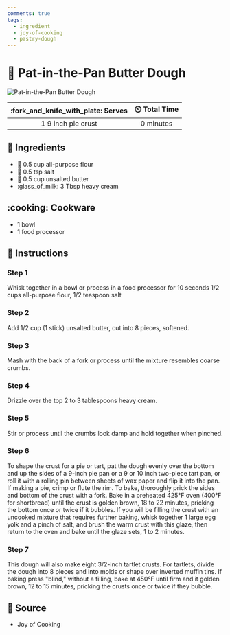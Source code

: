 ```yaml
---
comments: true
tags:
  - ingredient
  - joy-of-cooking
  - pastry-dough 
---
```

# :pie: Pat-in-the-Pan Butter Dough

![Pat-in-the-Pan Butter Dough](../../assets/images/pat-in-the-pan-butter-dough.jpg)

| :fork_and_knife_with_plate: Serves | :timer_clock: Total Time |
|:----------------------------------:|:-----------------------: |
| 1 9 inch pie crust | 0 minutes |

## :salt: Ingredients

- :ear_of_rice: 0.5 cup all-purpose flour
- :salt: 0.5 tsp salt
- :butter: 0.5 cup unsalted butter
- :glass_of_milk: 3 Tbsp heavy cream

## :cooking: Cookware

- 1 bowl
- 1 food processor

## :pencil: Instructions

### Step 1

Whisk together in a bowl or process in a food processor for 10 seconds 1/2 cups all-purpose flour, 1/2 teaspoon salt

### Step 2

Add 1/2 cup (1 stick) unsalted butter, cut into 8 pieces, softened.

### Step 3

Mash with the back of a fork or process until the mixture resembles coarse crumbs.

### Step 4

Drizzle over the top 2 to 3 tablespoons heavy cream.

### Step 5

Stir or process until the crumbs look damp and hold together when pinched.

### Step 6

To shape the crust for a pie or tart, pat the dough evenly over the bottom and up the sides of a 9-inch pie pan or a
9 or 10 inch two-piece tart pan, or roll it with a rolling pin between sheets of wax paper and flip it into the pan.
If making a pie, crimp or flute the rim. To bake, thoroughly prick the sides and bottom of the crust with a fork. Bake
in a preheated 425°F oven (400°F for shortbread) until the crust is golden brown, 18 to 22 minutes, pricking the
bottom once or twice if it bubbles. If you will be filling the crust with an uncooked mixture that requires further
baking, whisk together 1 large egg yolk and a pinch of salt, and brush the warm crust with this glaze, then return
to the oven and bake until the glaze sets, 1 to 2 minutes.

### Step 7

This dough will also make eight 3/2-inch tartlet crusts. For tartlets, divide the dough into 8 pieces and into molds
or shape over inverted muffin tins. If baking press "blind," without a filling, bake at 450°F until firm and it
golden brown, 12 to 15 minutes, pricking the crusts once or twice if they bubble.

## :link: Source

- Joy of Cooking
